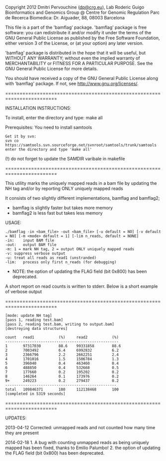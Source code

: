Copyright 2012 Dmitri Pervouchine (dp@crg.eu), Lab Roderic Guigo
Bioinformatics and Genomics Group @ Centre for Genomic Regulation
Parc de Recerca Biomedica: Dr. Aiguader, 88, 08003 Barcelona

This file is a part of the 'bamflag' package.
'bamflag' package is free software: you can redistribute it and/or modify
it under the terms of the GNU General Public License as published by
the Free Software Foundation, either version 3 of the License, or
(at your option) any later version.

'bamflag' package is distributed in the hope that it will be useful,
but WITHOUT ANY WARRANTY; without even the implied warranty of
MERCHANTABILITY or FITNESS FOR A PARTICULAR PURPOSE.  See the
GNU General Public License for more details.

You should have received a copy of the GNU General Public License
along with 'bamflag' package.  If not, see <http://www.gnu.org/licenses/>.

========================================================================

INSTALLATION INSTRUCTIONS:

To install, enter the directory and type:
make all

Prerequisites:
	You need to install samtools

	Get it by svn:
	svn co https://samtools.svn.sourceforge.net/svnroot/samtools/trunk/samtools
	enter the directory and type 'make all'

(!)	do not forget to update the SAMDIR varibale in makefile

========================================================================

This utility marks the uniquely mapped reads in a bam file by updating the NH tag and/or by reporting ONLY uniquely mapped reads

It consists of two slightly different implementations, bamflag and bamflag2; 
  - bamflag is slightly faster but takes more memory
  - bamflag2 is less fast but takes less memory

USAGE:

	./bamflag -in <bam_file> -out <bam_file> [-u default = NO] [-v default = NO] [-m <mode> default = 1] [-lim n_reads, default = NONE]
	-in:	input BAM file
	-out:	output BAM file
	-m:	1 = mark NH tag, 2 = output ONLY uniquely mapped reads
	-v:	suppress verbose output
	-u:	treat all reads as read1 (unstranded)
	-lim:	process only first n_reads (for debugging)

* NOTE: the option of updating the FLAG field (bit 0x800) has been deprecated.

A short report on read counts is written to stderr. Below is a short example of verbose output

========================================================================

	[mode: update NH tag]
	[pass 1, reading test.bam]
	[pass 2, reading test.bam, writing to output.bam]
	[destroying data structures]

	count   read1           (%)     read2           (%)     
	---------------------------------------------------
	1       97317030        88.6    99331858        88.6    
	2       7003492         6.4     6992832         6.2     
	3       2366796         2.2     2662251         2.4     
	4       1701016         1.5     1506784         1.3     
	5       396040          0.4     463460          0.4     
	6       488850          0.4     532668          0.5     
	7       177660          0.2     195202          0.2     
	8       146264          0.1     173976          0.2     
	9+      249223          0.2     279437          0.2     
	--------------------------------------------------
	total   109846371       100     112138468       100     
	[completed in 5319 seconds]

========================================================================

UPDATES:

2013-04-12
	Corrected: unmapped reads and not counted how many time they are present

2014-02-18
	1. A bug with counting unmapped reads as being uniquely mapped has been fixed, thanks to Emilio Palumbo!
	2. the option of updating the FLAG field (bit 0x800) has been deprecated.

